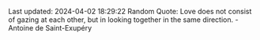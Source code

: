 Last updated: 2024-04-02 18:29:22
Random Quote: Love does not consist of gazing at each other, but in looking together in the same direction. - Antoine de Saint-Exupéry
